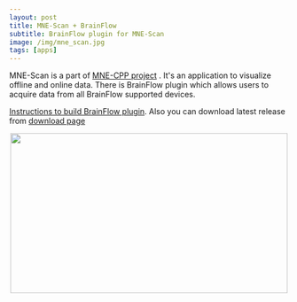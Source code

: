 ```yaml
---
layout: post
title: MNE-Scan + BrainFlow
subtitle: BrainFlow plugin for MNE-Scan
image: /img/mne_scan.jpg
tags: [apps]
---
```


MNE-Scan is a part of [MNE-CPP project](https://github.com/mne-tools/mne-cpp) . It's an application to visualize offline and online data. There is BrainFlow plugin which allows users to acquire data from all BrainFlow supported devices.

[Instructions to build BrainFlow plugin](https://mne-cpp.github.io/pages/development/brainflow.html). Also you can download latest release from [download page](https://mne-cpp.github.io/pages/install/binaries.html)

<p align="center">
    <img width="500" height="289" src="https://live.staticflickr.com/65535/49687876918_9703569326.jpg">
</p>